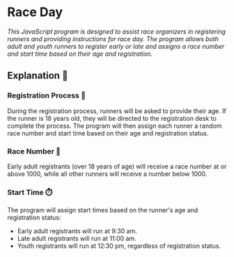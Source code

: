 # Race Day

_This JavaScript program is designed to assist race organizers in registering runners and providing instructions for race day. The program allows both adult and youth runners to register early or late and assigns a race number and start time based on their age and registration._

## Explanation 📖

### Registration Process 📝
During the registration process, runners will be asked to provide their age. If the runner is 18 years old, they will be directed to the registration desk to complete the process. The program will then assign each runner a random race number and start time based on their age and registration status.

### Race Number 👟
Early adult registrants (over 18 years of age) will receive a race number at or above 1000, while all other runners will receive a number below 1000.

### Start Time ⏱️
The program will assign start times based on the runner's age and registration status:
- Early adult registrants will run at 9:30 am.
- Late adult registrants will run at 11:00 am.
- Youth registrants will run at 12:30 pm, regardless of registration status.

